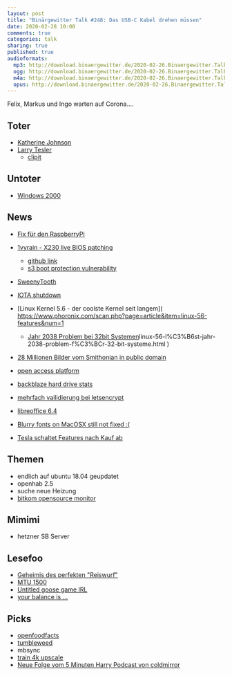 ```yaml
---
layout: post
title: "Binärgewitter Talk #248: Das USB-C Kabel drehen müssen"
date: 2020-02-28 10:00
comments: true
categories: talk
sharing: true
published: true
audioformats:
  mp3: http://download.binaergewitter.de/2020-02-26.Binaergewitter.Talk.248.mp3
  ogg: http://download.binaergewitter.de/2020-02-26.Binaergewitter.Talk.248.ogg
  m4a: http://download.binaergewitter.de/2020-02-26.Binaergewitter.Talk.248.m4a
  opus: http://download.binaergewitter.de/2020-02-26.Binaergewitter.Talk.248.opus
---
```

Felix, Markus und Ingo warten auf Corona....

## Toter
- [Katherine Johnson]( https://de.wikipedia.org/wiki/Katherine_Johnson )
- [Larry Tesler]( https://de.wikipedia.org/wiki/Larry_Tesler )
   * [clipit]( https://github.com/CristianHenzel/ClipIt )

## Untoter
- [Windows 2000]( https://www.heise.de/newsticker/meldung/Vor-20-Jahren-Windows-2000-ist-verfuegbar-4662087.html )

## News

* [Fix für den RaspberryPi]( https://hackaday.com/2020/02/23/raspberry-pi-slips-out-new-pcb-version-with-usb-c-power-fix/ )

- [1vyrain - X230 live BIOS patching](https://1vyra.in/ )
  - [github link]( https://github.com/n4ru/1vyrain )
  - [s3 boot protection vulnerability]( https://support.lenovo.com/eg/ru/product_security/s3_boot_protect )
- [SweenyTooth](https://www.heise.de/security/meldung/Sicherheitsluecken-Sammlung-SweynTooth-SocS-in-zahlreichen-Produkten-verwundbar-4660872.html )
- [IOTA shutdown]( https://news.slashdot.org/story/20/02/17/018259/iota-cryptocurrency-shut-down-its-entire-network-after-a-wallet-breach )

 - [Linux Kernel 5.6 - der coolste Kernel seit langem]( https://www.phoronix.com/scan.php?page=article&item=linux-56-features&num=1
   * [Jahr 2038 Problem bei 32bit Systemen](https://www.pro-linux.de/news/1/27781/ )linux-56-l%C3%B6st-jahr-2038-problem-f%C3%BCr-32-bit-systeme.html )
- [28 Millionen Bilder vom Smithonian in public domain]( https://www.smithsonianmag.com/smithsonian-institution/smithsonian-releases-28-million-images-public-domain-180974263/ )
- [open access platform](https://www.si.edu/openaccess )
- [backblaze hard drive stats]( https://www.backblaze.com/blog/hard-drive-stats-for-2019/ )
- [mehrfach vailidierung bei letsencrypt]( https://www.pro-linux.de/news/1/27814/let39s-encrypt-validiert-mehrfach.html )

- [libreoffice 6.4]( https://blog.documentfoundation.org/blog/2020/01/29/libreoffice-6-4/ )
- [Blurry fonts on MacOSX still not fixed :( ](https://bugs.documentfoundation.org/show_bug.cgi?id=122218 )

- [Tesla schaltet Features nach Kauf ab]( https://www.heise.de/newsticker/meldung/Nach-Verkauf-Tesla-deaktiviert-Autopilot-in-Gebrauchtwagen-aus-der-Ferne-4656050.html )


## Themen
- endlich auf ubuntu 18.04 geupdatet
 - openhab 2.5
 - suche neue Heizung
- [bitkom opensource monitor]( https://www.bitkom.org/Bitkom/Publikationen/Open-Source-Monitor-2019 )

## Mimimi
- hetzner SB Server

## Lesefoo

- [Geheimis des perfekten "Reiswurf"]( https://arstechnica.com/science/2020/02/georgia-tech-physicists-unlock-the-secret-to-perfect-wok-tossed-fried-rice/ )
- [MTU 1500]( https://blog.benjojo.co.uk/post/why-is-ethernet-mtu-1500 )
- [Untitled goose game IRL]( https://www.theregister.co.uk/2020/02/12/goose_reign_of_terror/ )
- [your balance is ...]( https://medium.com/selency-tech-product/your-balance-is-0-30000000004-b6f7870bd32e )

## Picks
- [openfoodfacts]( https://de.openfoodfacts.org/ )
- [tumbleweed]( https://review.tumbleweed.boombatower.com/ )
- mbsync
- [train 4k upscale]( https://www.youtube.com/watch?v=3RYNThid23g )
- [Neue Folge vom 5 Minuten Harry Podcast von coldmirror]( https://www.youtube.com/watch?v=YUdy-pSZ9TI )


